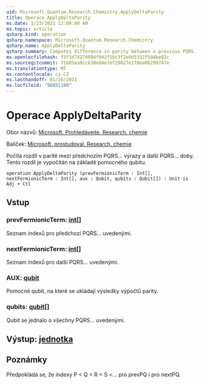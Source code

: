 ```yaml
---
uid: Microsoft.Quantum.Research.Chemistry.ApplyDeltaParity
title: Operace ApplyDeltaParity
ms.date: 1/23/2021 12:00:00 AM
ms.topic: article
qsharp.kind: operation
qsharp.namespace: Microsoft.Quantum.Research.Chemistry
qsharp.name: ApplyDeltaParity
qsharp.summary: Computes difference in parity between a previous PQRS... terms and the next PQRS... term. This difference is computed on a auxiliary qubit.
ms.openlocfilehash: f5f1d74274994f042f1bc3f2e0d5332f504be02c
ms.sourcegitcommit: 71605ea9cc630e84e7ef29027e1f0ea06299747e
ms.translationtype: MT
ms.contentlocale: cs-CZ
ms.lasthandoff: 01/26/2021
ms.locfileid: "98851100"
---
```

# <a name="applydeltaparity-operation"></a>Operace ApplyDeltaParity

Obor názvů: [Microsoft. Prohledávejte. Research. chemie](xref:Microsoft.Quantum.Research.Chemistry)

Balíček: [Microsoft. prostudoval. Research. chemie](https://nuget.org/packages/Microsoft.Quantum.Research.Chemistry)


Počítá rozdíl v paritě mezi předchozím PQRS... výrazy a další PQRS... doby. Tento rozdíl je vypočítán na základě pomocného qubitu.

```qsharp
operation ApplyDeltaParity (prevFermionicTerm : Int[], nextFermionicTerm : Int[], aux : Qubit, qubits : Qubit[]) : Unit is Adj + Ctl
```


## <a name="input"></a>Vstup

### <a name="prevfermionicterm--int"></a>prevFermionicTerm: [int](xref:microsoft.quantum.lang-ref.int)[]

Seznam indexů pro předchozí PQRS... uvedenými.


### <a name="nextfermionicterm--int"></a>nextFermionicTerm: [int](xref:microsoft.quantum.lang-ref.int)[]

Seznam indexů pro další PQRS... uvedenými.


### <a name="aux--qubit"></a>AUX: [qubit](xref:microsoft.quantum.lang-ref.qubit)

Pomocné qubit, na které se ukládají výsledky výpočtů parity.


### <a name="qubits--qubit"></a>qubits: [qubit](xref:microsoft.quantum.lang-ref.qubit)[]

Qubit se jednalo o všechny PQRS... uvedenými.



## <a name="output--unit"></a>Výstup: [jednotka](xref:microsoft.quantum.lang-ref.unit)



## <a name="remarks"></a>Poznámky

Předpokládá se, že indexy P < Q < R < S <... pro prevPQ i pro nextPQ.